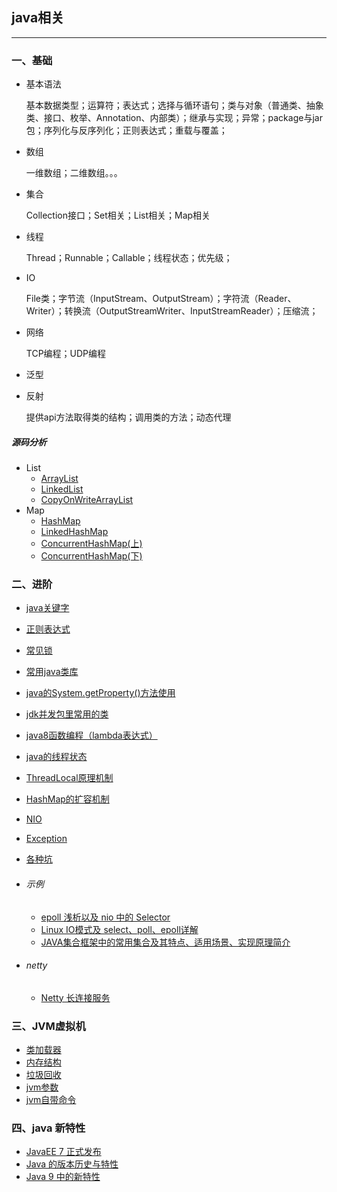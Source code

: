 ## java相关

---

### 一、基础

* 基本语法

	基本数据类型；运算符；表达式；选择与循环语句；类与对象（普通类、抽象类、接口、枚举、Annotation、内部类）；继承与实现；异常；package与jar包；序列化与反序列化；正则表达式；重载与覆盖；
* 数组

	一维数组；二维数组。。。
* 集合
	
	Collection接口；Set相关；List相关；Map相关
* 线程

	Thread；Runnable；Callable；线程状态；优先级；
* IO

	File类；字节流（InputStream、OutputStream）；字符流（Reader、Writer）；转换流（OutputStreamWriter、InputStreamReader）；压缩流；

* 网络
	
	TCP编程；UDP编程
* 泛型
* 反射

	提供api方法取得类的结构；调用类的方法；动态代理

#####  源码分析

* List
	* [ArrayList](https://mp.weixin.qq.com/s/g1E3GQU1JJzpAxV4zwRKgg) 
	* [LinkedList](https://mp.weixin.qq.com/s/oA0D1BjzBi7z0Xuvt4O-PQ) 
	* [CopyOnWriteArrayList](https://mp.weixin.qq.com/s/riVaKy4IR2uRGZzKMLVtAQ)
* Map
	* [HashMap](https://mp.weixin.qq.com/s/SyKckwLfV2ypJOzTFA7R_g)
	* [LinkedHashMap](https://mp.weixin.qq.com/s/m2XfI2A2jJqFLAI_iNZI-g)
	* [ConcurrentHashMap(上)](https://mp.weixin.qq.com/s/1GJ4Vd2iHgyvjMFLv7sO2A)
	* [ConcurrentHashMap(下)](https://mp.weixin.qq.com/s/rPa30_MslGTz56UTxE0WAA)


### 二、进阶

* 	[java关键字](java修饰词.md)
* 	[正则表达式](regex.md)
* 	[常见锁](java-lock.md)
* 	[常用java类库](常用java类.md)
*	[java的System.getProperty()方法使用](http://blog.csdn.net/itomge/article/details/9098207)
* 	[jdk并发包里常用的类](concurrent-class.md)
* 	[java8函数编程（lambda表达式）](java8-stream.md)
* 	[java的线程状态](java的线程状态.md)
* 	[ThreadLocal原理机制](ThreadLocal原理机制.md)
* 	[HashMap的扩容机制](HashMap的扩容机制.md)
* 	[NIO](NIO.md)
* 	[Exception](java-exception.md)
* 	[各种坑](各种坑.md)

* ###### 示例
	* [epoll 浅析以及 nio 中的 Selector](https://mp.weixin.qq.com/s/RmONdyXuJZa8WyJCu2j7WA)
	* [Linux IO模式及 select、poll、epoll详解](https://segmentfault.com/a/1190000003063859)
	* [JAVA集合框架中的常用集合及其特点、适用场景、实现原理简介](https://mp.weixin.qq.com/s/FRF-c2t_Un1Krw29yuxyaw)

* ###### netty	
	* [Netty 长连接服务](https://www.dozer.cc/2014/12/netty-long-connection.html)


### 三、JVM虚拟机

* 	[类加载器](类加载器.md)
*  	[内存结构](jvm内存结构.md)
*  	[垃圾回收](java-gc.md)
*   [jvm参数](jvm性能调优.md)
*  	[jvm自带命令](https://mp.weixin.qq.com/s/QNr8somjodyvU9dRAQG2oA)


### 四、java 新特性

*   [JavaEE 7 正式发布](http://www.iteye.com/news/27980)
*   [Java 的版本历史与特性](https://mp.weixin.qq.com/s/wcF14v11QaS21UFczqGbVg)
* 	[Java 9 中的新特性](https://mp.weixin.qq.com/s/YalBtZ_dZayMec8aprk6Xw)
